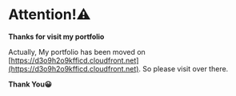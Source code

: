 # Attention!&#9888;&#65039;

**Thanks for visit my portfolio**

Actually, My portfolio has been moved on [https://d3o9h2o9kfficd.cloudfront.net](https://d3o9h2o9kfficd.cloudfront.net). So please visit over there.

**Thank You:grinning:**
